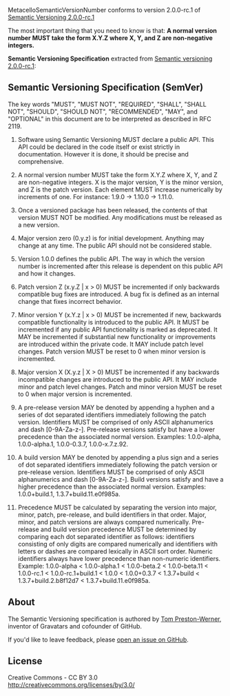 MetacelloSemanticVersionNumber conforms to version 2.0.0-rc.1 of  [Semantic Versioning 2.0.0-rc.1](http://semver.org/)The most important thing that you need to know is that: **A normal version number MUST take the form X.Y.Z where X, Y, and Z are non-negative integers.****Semantic Versioning Specification** extracted from [Semantic versioning 2.0.0-rc.1](https://github.com/mojombo/semver/blob/3c7f2e8df747ea0ca15208fdfc90e3275240184f/semver.md):Semantic Versioning Specification (SemVer)------------------------------------------The key words "MUST", "MUST NOT", "REQUIRED", "SHALL", "SHALL NOT", "SHOULD","SHOULD NOT", "RECOMMENDED", "MAY", and "OPTIONAL" in this document are to beinterpreted as described in RFC 2119.1. Software using Semantic Versioning MUST declare a public API. This APIcould be declared in the code itself or exist strictly in documentation.However it is done, it should be precise and comprehensive.1. A normal version number MUST take the form X.Y.Z where X, Y, and Z arenon-negative integers. X is the major version, Y is the minor version, and Zis the patch version. Each element MUST increase numerically by increments ofone. For instance: 1.9.0 -> 1.10.0 -> 1.11.0.1. Once a versioned package has been released, the contents of that versionMUST NOT be modified. Any modifications must be released as a new version.1. Major version zero (0.y.z) is for initial development. Anything may changeat any time. The public API should not be considered stable.1. Version 1.0.0 defines the public API. The way in which the version numberis incremented after this release is dependent on this public API and how itchanges.1. Patch version Z (x.y.Z | x > 0) MUST be incremented if only backwardscompatible bug fixes are introduced. A bug fix is defined as an internalchange that fixes incorrect behavior.1. Minor version Y (x.Y.z | x > 0) MUST be incremented if new, backwardscompatible functionality is introduced to the public API. It MUST beincremented if any public API functionality is marked as deprecated. It MAY beincremented if substantial new functionality or improvements are introducedwithin the private code. It MAY include patch level changes. Patch versionMUST be reset to 0 when minor version is incremented.1. Major version X (X.y.z | X > 0) MUST be incremented if any backwardsincompatible changes are introduced to the public API. It MAY include minorand patch level changes. Patch and minor version MUST be reset to 0 when majorversion is incremented.1. A pre-release version MAY be denoted by appending a hyphen and a series ofdot separated identifiers immediately following the patch version. IdentifiersMUST be comprised of only ASCII alphanumerics and dash [0-9A-Za-z-].Pre-release versions satisfy but have a lower precedence than the associatednormal version. Examples: 1.0.0-alpha, 1.0.0-alpha.1, 1.0.0-0.3.7,1.0.0-x.7.z.92.1. A build version MAY be denoted by appending a plus sign and a series of dotseparated identifiers immediately following the patch version or pre-releaseversion. Identifiers MUST be comprised of only ASCII alphanumerics and dash[0-9A-Za-z-]. Build versions satisfy and have a higher precedence than theassociated normal version. Examples: 1.0.0+build.1, 1.3.7+build.11.e0f985a.1. Precedence MUST be calculated by separating the version into major, minor,patch, pre-release, and build identifiers in that order. Major, minor, andpatch versions are always compared numerically. Pre-release and build versionprecedence MUST be determined by comparing each dot separated identifier asfollows: identifiers consisting of only digits are compared numerically andidentifiers with letters or dashes are compared lexically in ASCII sort order.Numeric identifiers always have lower precedence than non-numeric identifiers.Example: 1.0.0-alpha < 1.0.0-alpha.1 < 1.0.0-beta.2 < 1.0.0-beta.11 <1.0.0-rc.1 < 1.0.0-rc.1+build.1 < 1.0.0 < 1.0.0+0.3.7 < 1.3.7+build <1.3.7+build.2.b8f12d7 < 1.3.7+build.11.e0f985a.About-----The Semantic Versioning specification is authored by [TomPreston-Werner](http://tom.preston-werner.com), inventor of Gravatars andcofounder of GitHub.If you'd like to leave feedback, please [open an issue onGitHub](https://github.com/mojombo/semver/issues).License-------Creative Commons - CC BY 3.0http://creativecommons.org/licenses/by/3.0/